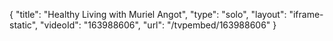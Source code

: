 {
    "title": "Healthy Living with Muriel Angot",
    "type": "solo",
    "layout": "iframe-static",
    "videoId": "163988606",
    "url": "\/tvpembed\/163988606"
}